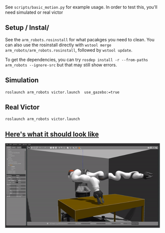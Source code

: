 See `scripts/basic_motion.py` for example usage. In order to test this, you'll need simulated or real victor

## Setup / Instal/

See the `arm_robots.rosinstall` for what pacakges you need to clean. You can also use the rosinstall directly with `wstool merge arm_robots/arm_robots.rosinstall`, followed by `wstool update`.

To get the dependencies, you can try `rosdep install -r --from-paths arm_robots --ignore-src` but that may still show errors.

## Simulation

    roslaunch arm_robots victor.launch  use_gazebo:=true


## Real Victor

    roslaunch arm_robots victor.launch


## [Here's what it should look like](https://drive.google.com/file/d/1-R0NOalh0yAsff310mjcobYLGQLQ7oJZ/view?usp=sharing)

![basic motion demo](https://raw.githubusercontent.com/UM-ARM-Lab/arm_robots/master/arm_robots/basic_motion_demo1.gif?token=AA6TGEVDB4GGCNMKH3TJE4S7T4XCK)
